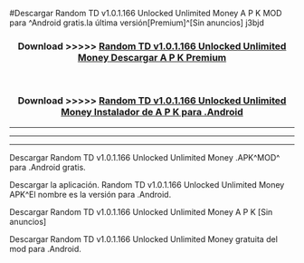#Descargar Random TD v1.0.1.166 Unlocked Unlimited Money  A P K MOD para ^Android gratis.la última versión[Premium]^[Sin anuncios] j3bjd



<div align="center">
<h3>Download >>>>> <a href="https://es-web.web.app/?es= Random TD v1.0.1.166 Unlocked Unlimited Money ">Random TD v1.0.1.166 Unlocked Unlimited Money  Descargar A P K Premium</a></h3><br>

<h3>Download >>>>> <a href="https://es-web.web.app/?es= Random TD v1.0.1.166 Unlocked Unlimited Money ">Random TD v1.0.1.166 Unlocked Unlimited Money  Instalador de A P K para .Android</a></h3>
</div>


----------------------------------------------------------

----------------------------------------------------------

----------------------------------------------------------

Descargar Random TD v1.0.1.166 Unlocked Unlimited Money  .APK^MOD^ para .Android gratis.

Descargar la aplicación. Random TD v1.0.1.166 Unlocked Unlimited Money  APK^El nombre es la versión para .Android.

Descargar Random TD v1.0.1.166 Unlocked Unlimited Money  A P K [Sin anuncios]

Descargar Random TD v1.0.1.166 Unlocked Unlimited Money  gratuita del mod para .Android.